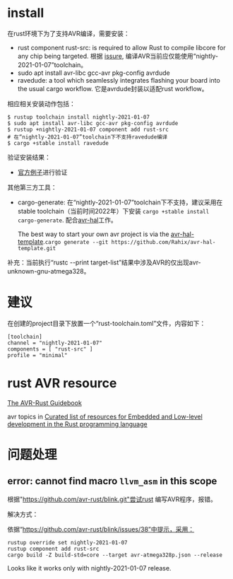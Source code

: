 

# install 
在rust环境下为了支持AVR编译，需要安装：

- rust component rust-src: is required to allow Rust to compile libcore for any chip being targeted. 根据 [issure](https://github.com/avr-rust/blink/issues/38), 编译AVR当前应仅能使用“nightly-2021-01-07”toolchain。
- sudo apt install avr-libc gcc-avr pkg-config avrdude
- ravedude: a tool which seamlessly integrates flashing your board into the usual cargo workflow. 它是avrdude封装以适配rust workflow。

相应相关安装动作包括：
```shell
$ rustup toolchain install nightly-2021-01-07
$ sudo apt install avr-libc gcc-avr pkg-config avrdude
$ rustup +nightly-2021-01-07 component add rust-src
# 在“nightly-2021-01-07”toolchain下不支持ravedude编译
$ cargo +stable install ravedude
```
验证安装结果：
- [官方例子]("https://github.com/avr-rust/blink.git")进行验证

其他第三方工具：

- cargo-generate: 在“nightly-2021-01-07”toolchain下不支持，建议采用在stable toolchain（当前时间2022年）下安装 `cargo +stable install cargo-generate`. 配合[avr-hal](https://github.com/Rahix/avr-hal)工作。

  The best way to start your own avr project is via the [avr-hal-template](https://github.com/Rahix/avr-hal-template).`cargo generate --git https://github.com/Rahix/avr-hal-template.git`


补充：当前执行“rustc --print target-list”结果中涉及AVR的仅出现avr-unknown-gnu-atmega328。

# 建议

在创建的project目录下放置一个“rust-toolchain.toml”文件，内容如下：
```text
[toolchain]
channel = "nightly-2021-01-07"
components = [ "rust-src" ]
profile = "minimal"
```

# rust AVR resource

[The AVR-Rust Guidebook](https://book.avr-rust.com/)

avr topics in [Curated list of resources for Embedded and Low-level development in the Rust programming language](https://github.com/rust-embedded/awesome-embedded-rust)

# 问题处理

  ## error: cannot find macro `llvm_asm` in this scope

  根据"https://github.com/avr-rust/blink.git"尝试rust 编写AVR程序，报错。

  解决方式：

  依据“https://github.com/avr-rust/blink/issues/38”中提示，采用：
  ```shell
  rustup override set nightly-2021-01-07
rustup component add rust-src
cargo build -Z build-std=core --target avr-atmega328p.json --release
```
Looks like it works only with nightly-2021-01-07 release.


